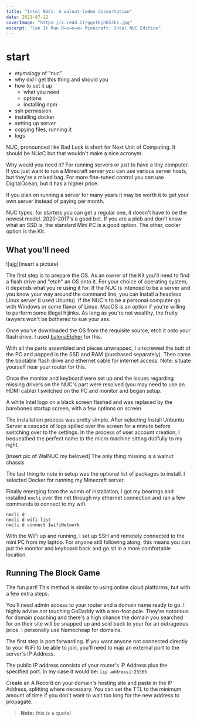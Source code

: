 ```yaml
---
title: "Intel NUCs: A walnut-laden dissertation"
date: 2021-07-12
coverImage: "https://i.redd.it/ggstkjnb53kz.jpg"
excerpt: "Can It Run D̶o̶o̶m̶ Minecraft: Intel NUC Edition"
---
```

 
# start
- etymology of "nuc"
- why did I get this thing and should you
- how to set it up
	- what you need
	- options
	- installing npm
- ssh permission
- installing docker
- setting up server
- copying files, running it
- logs

NUC, pronounced like Bad Luck is short for Next Unit of Computing.  It should be NUoC but that wouldn't make a nice acronym.

Why would you need it? For running servers or just to have a tiny computer.
If you just want to run a Minecraft server you can use various server hosts, but they're a mixed bag.
For more fine-tuned control you can use DigitalOcean, but it has a higher price.

If you plan on running a server for many years it may be worth it to get your own server instead of paying per month.

NUC types: for starters you can get a regular one, it doesn't have to be the newest model. 2020-2017's a good bet.
If you are a pleb and don't know what an SSD is, the standard Mini PC is a good option.
The other, cooler option is the Kit.

## What you'll need

![ajg](insert a picture)

The first step is to prepare the OS. As an owner of the Kit you'll need to find a flash drive and "etch" an OS onto it.  For your choice of operating system, it depends what you're using it for.
If the NUC is intended to be a server and you know your way around the command line, you can install a headless Linux server (I used Ubuntu).
If the NUC's to be a personal computer go with Windows or some flavor of Linux.
MacOS is an option if you're willing to perform some illegal hijinks.  As long as you're not wealthy, the fruity lawyers won't be bothered to sue your ass.

Once you've downloaded the OS from the requisite source, etch it onto your flash drive.  I used [balenaEtcher](https://www.balena.io/etcher/) for this.

With all the parts assembled and pieces unwrapped, I unscrewed the butt of the PC and popped in the SSD and RAM (purchased separately).
Then came the bootable flash drive and ethernet cable for internet access.
Note: situate yourself near your router for this.

Once the monitor and keyboard were set up and the issues regarding missing drivers on the NUC's part were resolved (you may need to use an HDMI cable) I switched on the PC and monitor and began setup.

A white Intel logo on a black screen flashed and was replaced by the barebones startup screen, with a few options on screen

The installation process was pretty simple.  After selecting Install Unbuntu Server a cascade of logs spilled over the screen for a minute before switching over to the settings.   In the process of user account creation, I bequeathed the perfect name to the micro machine sitting dutifully to my right.

[insert pic of WalNUC my beloved]
The only thing missing is a walnut chassis

The last thing to note in setup was the optional list of packages to install.  I selected Docker for running my Minecraft server.

Finally emerging from the womb of installation, I got my bearings and installed `nmcli` over the net through my ethernet connection and ran a few commands to connect to my wifi.

```
nmcli d
nmcli d wifi list
nmcli d connect $wifiNetwork
```


With the WiFi up and running, I set up SSH and remotely connected to the mini PC from my laptop.
For anyone still following along, this means you can put the monitor and keyboard back and go sit in a more comfortable location.


## Running The Block Game

The fun part!  This method is similar to using online cloud platforms, but with a few extra steps.

You'll need admin access to your router and a domain name ready to go.
I highly advise *not* touching GoDaddy with a ten-foot pole.  They're notorious for domain poaching and there's a high chance the domain you searched for on their site will be snapped up and sold back to your for an outrageous price.
I personally use Namecheap for domains.

The first step is port forwarding.  If you want anyone not connected directly to your WiFi to be able to join, you'll need to map an external port to the server's IP Address.

The public IP address consists of your router's IP Address plus the specified port.  In my case it would be:
`[ip address]:25565`

Create an A Record on your domain's hosting site and paste in the IP Address, splitting where necessary.  You can set the TTL to the minimum amount of time if you don't want to wait too long for the new address to propagate.

> **Note:** this is a quote!